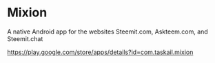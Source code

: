 # Mixion 
A native Android app for the websites Steemit.com, Askteem.com, and Steemit.chat

https://play.google.com/store/apps/details?id=com.taskail.mixion



